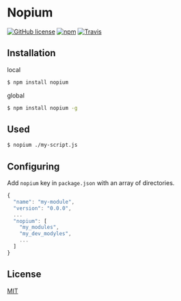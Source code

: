 # Nopium
[![GitHub license](https://img.shields.io/badge/license-MIT-blue.svg?style=flat-square)](https://raw.githubusercontent.com/lamo2k123/nopium/master/LICENSE.md)
[![npm](https://img.shields.io/npm/dt/nopium.svg?maxAge=2592000?style=flat-square)](https://www.npmjs.com/package/nopium)
[![Travis](https://img.shields.io/travis/lamo2k123/nopium.svg?maxAge=2592000?style=flat-square)](https://travis-ci.org/lamo2k123/nopium)
## Installation
local
```bash
$ npm install nopium
```
global
```bash
$ npm install nopium -g
```

## Used
```bash
$ nopium ./my-script.js
```

## Configuring
Add `nopium` key in `package.json` with an array of directories.
```javascript
{
  "name": "my-module",
  "version": "0.0.0",
  ...
  "nopium": [
    "my_modules",
    "my_dev_modyles",
    ...
  ]
}
```

## License
[MIT](LICENSE.md)
